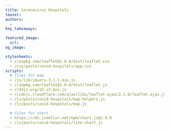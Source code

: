 ```yaml
---
title: Coronavirus Hospitals
teaser:
authors:
  -
key_takeaways:

featured_image:
  url:
og_image:

stylesheets:
  - //unpkg.com/leaflet@1.6.0/dist/leaflet.css
  - /css/posts/covid-hospitals/app.css
scripts:
  # files for map
  - /js/lib/jquery-3.1.1.min.js
  - //unpkg.com/leaflet@1.6.0/dist/leaflet.js
  - //d3js.org/d3.v3.min.js
  - //cdnjs.cloudflare.com/ajax/libs/leaflet-ajax/2.1.0/leaflet.ajax.js
  - /js/posts/covid-hospitals/map-helpers.js
  - /js/posts/covid-hospitals/map.js
  
  # files for chart
  - https://cdn.jsdelivr.net/npm/chart.js@2.8.0
  - /js/posts/covid-hospitals/line-chart.js
---
```


<div id="map"></div>

<script type="text/pyscript" src="python/corona-hospitals/map-scraping.py"></script>

<div>
  <canvas id="line-chart"></canvas>
</div>
